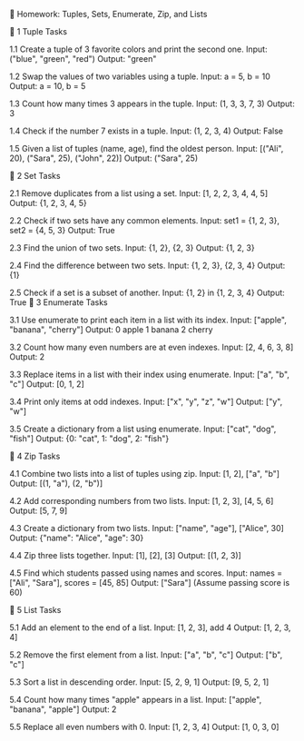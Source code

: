 📘 Homework: Tuples, Sets, Enumerate, Zip, and Lists

🔹 1 Tuple Tasks

1.1 Create a tuple of 3 favorite colors and print the second one.
 Input: ("blue", "green", "red")
 Output: "green"

1.2 Swap the values of two variables using a tuple.
 Input: a = 5, b = 10
 Output: a = 10, b = 5

1.3 Count how many times 3 appears in the tuple.
 Input: (1, 3, 3, 7, 3)
 Output: 3

1.4 Check if the number 7 exists in a tuple.
 Input: (1, 2, 3, 4)
 Output: False

1.5 Given a list of tuples (name, age), find the oldest person.
 Input: [("Ali", 20), ("Sara", 25), ("John", 22)]
 Output: ("Sara", 25)

🔹 2 Set Tasks

2.1 Remove duplicates from a list using a set.
 Input: [1, 2, 2, 3, 4, 4, 5]
 Output: {1, 2, 3, 4, 5}

2.2 Check if two sets have any common elements.
 Input: set1 = {1, 2, 3}, set2 = {4, 5, 3}
 Output: True

2.3 Find the union of two sets.
 Input: {1, 2}, {2, 3}
 Output: {1, 2, 3}

2.4 Find the difference between two sets.
 Input: {1, 2, 3}, {2, 3, 4}
 Output: {1}

2.5 Check if a set is a subset of another.
 Input: {1, 2} in {1, 2, 3, 4}
 Output: True
🔹 3 Enumerate Tasks

3.1 Use enumerate to print each item in a list with its index.
 Input: ["apple", "banana", "cherry"]
 Output:
 0 apple
 1 banana
 2 cherry

3.2 Count how many even numbers are at even indexes.
 Input: [2, 4, 6, 3, 8]
 Output: 2

3.3 Replace items in a list with their index using enumerate.
 Input: ["a", "b", "c"]
 Output: [0, 1, 2]

3.4 Print only items at odd indexes.
 Input: ["x", "y", "z", "w"]
 Output: ["y", "w"]

3.5 Create a dictionary from a list using enumerate.
 Input: ["cat", "dog", "fish"]
 Output: {0: "cat", 1: "dog", 2: "fish"}

🔹 4 Zip Tasks

4.1 Combine two lists into a list of tuples using zip.
 Input: [1, 2], ["a", "b"]
 Output: [(1, "a"), (2, "b")]

4.2 Add corresponding numbers from two lists.
 Input: [1, 2, 3], [4, 5, 6]
 Output: [5, 7, 9]

4.3 Create a dictionary from two lists.
 Input: ["name", "age"], ["Alice", 30]
 Output: {"name": "Alice", "age": 30}

4.4 Zip three lists together.
 Input: [1], [2], [3]
 Output: [(1, 2, 3)]

4.5 Find which students passed using names and scores.
 Input: names = ["Ali", "Sara"], scores = [45, 85]
 Output: ["Sara"] (Assume passing score is 60)

🔹 5 List Tasks

5.1 Add an element to the end of a list.
 Input: [1, 2, 3], add 4
 Output: [1, 2, 3, 4]

5.2 Remove the first element from a list.
 Input: ["a", "b", "c"]
 Output: ["b", "c"]

5.3 Sort a list in descending order.
 Input: [5, 2, 9, 1]
 Output: [9, 5, 2, 1]

5.4 Count how many times "apple" appears in a list.
 Input: ["apple", "banana", "apple"]
 Output: 2

5.5 Replace all even numbers with 0.
 Input: [1, 2, 3, 4]
 Output: [1, 0, 3, 0]

